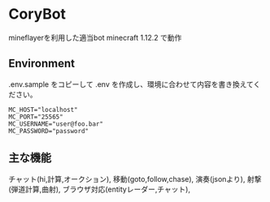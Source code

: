 CoryBot
=========

mineflayerを利用した適当bot
minecraft 1.12.2 で動作

## Environment

.env.sample をコピーして .env を作成し、環境に合わせて内容を書き換えてください。

```
MC_HOST="localhost"
MC_PORT="25565"
MC_USERNAME="user@foo.bar"
MC_PASSWORD="password"
```

## 主な機能
チャット(hi,計算,オークション),
移動(goto,follow,chase),
演奏(jsonより),
射撃(弾道計算,曲射),
ブラウザ対応(entityレーダー,チャット),